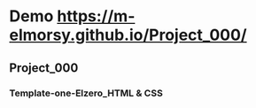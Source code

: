 # Demo https://m-elmorsy.github.io/Project_000/
## Project_000
### Template-one-Elzero_HTML &amp; CSS
